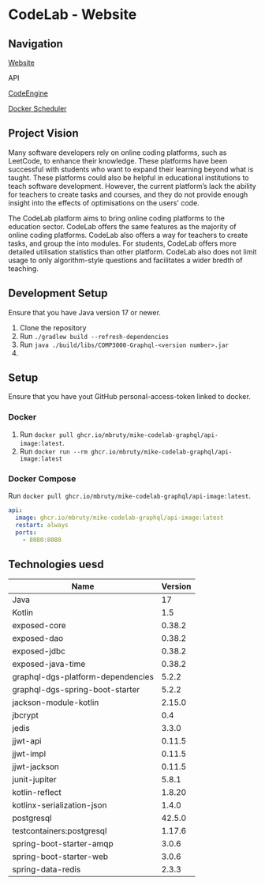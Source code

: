 # CodeLab - Website
## Navigation
[Website](https://github.com/mbruty/mike-CodeLab-Web)

API

[CodeEngine](https://github.com/mbruty/mike-CodeLab-CodeEngine)

[Docker Scheduler](https://github.com/mbruty/mike-CodeLab-Scheduler)
## Project Vision
Many software developers rely on online coding platforms, such as LeetCode, to enhance their knowledge. These platforms have been successful with students who want to expand their learning beyond what is taught. These platforms could also be helpful in educational institutions to teach software development. However, the current platform’s lack the ability for teachers to create tasks and courses, and they do not provide enough insight into the effects of optimisations on the users' code.

The CodeLab platform aims to bring online coding platforms to the education sector. CodeLab offers the same features as the majority of online coding platforms. CodeLab also offers a way for teachers to create tasks, and group the into modules. For students, CodeLab offers more detailed utilisation statistics than other platform. CodeLab also does not limit usage to only algorithm-style questions and facilitates a wider bredth of teaching.
## Development Setup
Ensure that you have Java version 17 or newer.
 1. Clone the repository
 2. Run `./gradlew build --refresh-dependencies`
 3. Run `java ./build/libs/COMP3000-Graphql-<version number>.jar`
 4. 
## Setup
Ensure that you have yout GitHub personal-access-token linked to docker.

### Docker
 1. Run `docker pull ghcr.io/mbruty/mike-codelab-graphql/api-image:latest`.
 2. Run `docker run --rm ghcr.io/mbruty/mike-codelab-graphql/api-image:latest`

### Docker Compose
Run `docker pull ghcr.io/mbruty/mike-codelab-graphql/api-image:latest`.
```yaml
api:
  image: ghcr.io/mbruty/mike-codelab-graphql/api-image:latest
  restart: always
  ports:
    - 8080:8080
```

## Technologies uesd
|Name|Version|
|--|--|
|Java|17|
|Kotlin|1.5|
|exposed-core|0.38.2|
|exposed-dao|0.38.2|
|exposed-jdbc|0.38.2|
|exposed-java-time|0.38.2|
|graphql-dgs-platform-dependencies|5.2.2|
|graphql-dgs-spring-boot-starter|5.2.2|
|jackson-module-kotlin|2.15.0|
|jbcrypt|0.4|
|jedis|3.3.0|
|jjwt-api|0.11.5|
|jjwt-impl|0.11.5|
|jjwt-jackson|0.11.5|
|junit-jupiter|5.8.1|
|kotlin-reflect|1.8.20|
| kotlinx-serialization-json | 1.4.0 |
|postgresql|42.5.0|
|testcontainers:postgresql|1.17.6|
|spring-boot-starter-amqp|3.0.6|
|spring-boot-starter-web|3.0.6|
|spring-data-redis|2.3.3|
